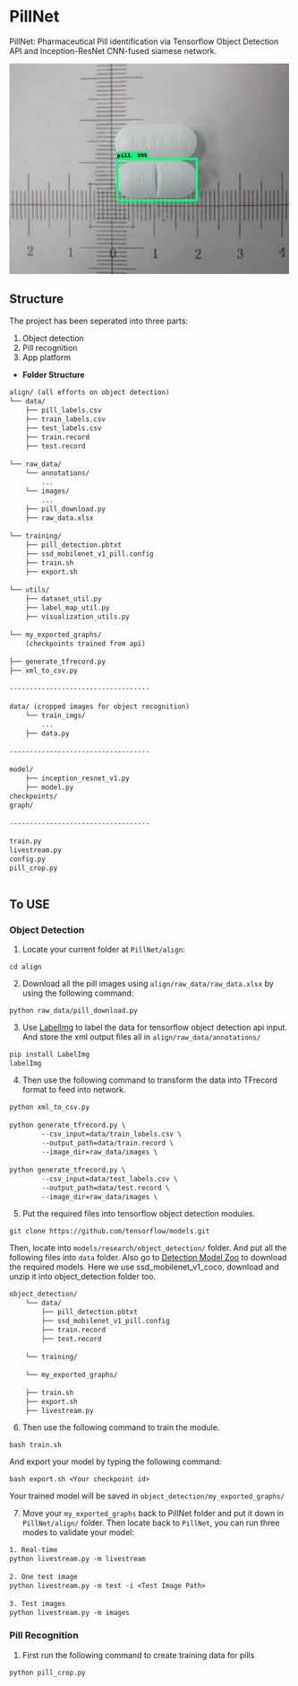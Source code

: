 # PillNet
PillNet: Pharmaceutical Pill identification via Tensorflow Object Detection API and Inception-ResNet CNN-fused siamese network.

<img src="pictures/CIPROXIN_FILM-COATED_TABLETS_500MG-result.jpg">

## Structure
The project has been seperated into three parts:
1. Object detection
2. Pill recognition
3. App platform

* **Folder Structure**
```
align/ (all efforts on object detection)
└── data/
    ├── pill_labels.csv
    ├── train_labels.csv
    ├── test_labels.csv
    ├── train.record
    ├── test.record

└── raw_data/
    └── annotations/
        ...
    └── images/
        ...
    ├── pill_download.py
    ├── raw_data.xlsx

└── training/
    ├── pill_detection.pbtxt
    ├── ssd_mobilenet_v1_pill.config
    ├── train.sh
    ├── export.sh

└── utils/
    ├── dataset_util.py
    ├── label_map_util.py
    ├── visualization_utils.py

└── my_exported_graphs/
    (checkpoints trained from api)

├── generate_tfrecord.py
├── xml_to_csv.py

-----------------------------------

data/ (cropped images for object recognition)
    └── train_imgs/
        ...
    ├── data.py

-----------------------------------

model/
    ├── inception_resnet_v1.py
    ├── model.py
checkpoints/
graph/

-----------------------------------

train.py
livestream.py
config.py
pill_crop.py


```

## To USE

### Object Detection
1. Locate your current folder at `PillNet/align`:
>
    cd align

2. Download all the pill images using `align/raw_data/raw_data.xlsx` by using the following command:

>
    python raw_data/pill_download.py

3. Use [LabelImg](https://github.com/tzutalin/labelImg) to label the data for tensorflow object detection api input. And store the xml output files all in  `align/raw_data/annotations/`

>
    pip install LabelImg
    labelImg

4. Then use the following command to transform the data into TFrecord format to feed into network.

>
    python xml_to_csv.py

    python generate_tfrecord.py \
            --csv_input=data/train_labels.csv \
            --output_path=data/train.record \
            --image_dir=raw_data/images \
    
    python generate_tfrecord.py \
            --csv_input=data/test_labels.csv \
            --output_path=data/test.record \
            --image_dir=raw_data/images \

5. Put the required files into tensorflow object detection modules.

>
    git clone https://github.com/tensorflow/models.git

Then, locate into `models/research/object_detection/` folder. And put all the following files into `data` folder. Also go to [Detection Model Zoo](https://github.com/tensorflow/models/blob/master/research/object_detection/g3doc/detection_model_zoo.md) to download the required models. Here we use ssd_mobilenet_v1_coco, download and unzip it into object_detection folder too.
```
object_detection/
    └── data/
        ├── pill_detection.pbtxt
        ├── ssd_mobilenet_v1_pill.config
        ├── train.record
        ├── test.record

    └── training/

    └── my_exported_graphs/

    ├── train.sh
    ├── export.sh
    ├── livestream.py

```

6. Then use the following command to train the module.
>
    bash train.sh

And export your model by typing the following command:
>
    bash export.sh <Your checkpoint id>

Your trained model will be saved in `object_detection/my_exported_graphs/`

7. Move your `my_exported_graphs` back to PillNet folder and put it down in `PillNet/align/` folder. Then locate back to `PillNet`, you can run three modes to validate your model:
>
    1. Real-time
    python livestream.py -m livestream

    2. One test image
    python livestream.py -m test -i <Test Image Path>

    3. Test images
    python livestream.py -m images


### Pill Recognition
1. First run the following command to create training data for pills
>
    python pill_crop.py



    